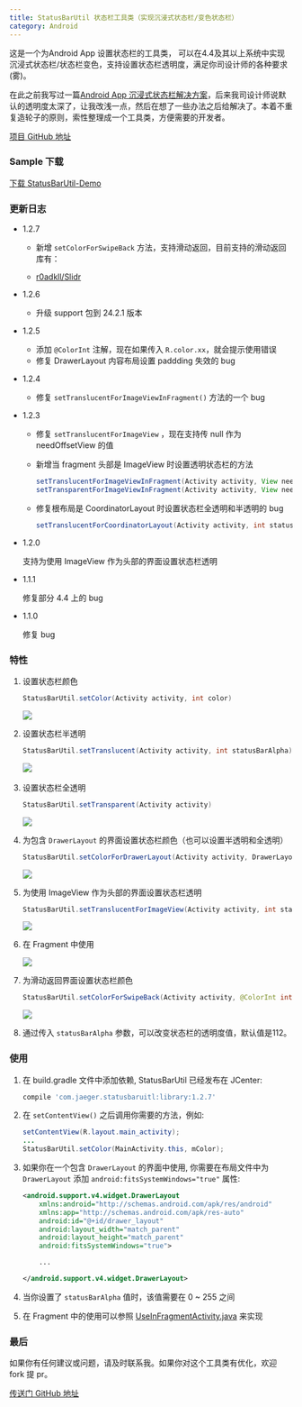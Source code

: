 ```yaml
---
title: StatusBarUtil 状态栏工具类（实现沉浸式状态栏/变色状态栏）
category: Android 
---
```


这是一个为Android App 设置状态栏的工具类， 可以在4.4及其以上系统中实现 沉浸式状态栏/状态栏变色，支持设置状态栏透明度，满足你司设计师的各种要求(雾)。

在此之前我写过一篇[Android App 沉浸式状态栏解决方案](http://laobie.github.io/android/2016/02/15/status-bar-demo.html)，后来我司设计师说默认的透明度太深了，让我改浅一点，然后在想了一些办法之后给解决了。本着不重复造轮子的原则，索性整理成一个工具类，方便需要的开发者。

[项目 GitHub 地址](https://github.com/laobie/StatusBarUtil)

### Sample 下载
[下载 StatusBarUtil-Demo](http://fir.im/5mnp)

### 更新日志

+  1.2.7
   
   - 新增 `setColorForSwipeBack` 方法，支持滑动返回，目前支持的滑动返回库有：

   	- [r0adkll/Slidr](https://github.com/r0adkll/Slidr)   
   		
+  1.2.6
   
   - 升级 support 包到 24.2.1 版本
   
+  1.2.5

	- 添加 `@ColorInt` 注解，现在如果传入 `R.color.xx`，就会提示使用错误
	- 修复 DrawerLayout 内容布局设置 paddding 失效的 bug
	
+  1.2.4

   - 修复 `setTranslucentForImageViewInFragment()` 方法的一个 bug

+  1.2.3

   - 修复 `setTranslucentForImageView` ，现在支持传 null 作为 needOffsetView 的值

   - 新增当 fragment 头部是 ImageView 时设置透明状态栏的方法

     ``` java
     setTranslucentForImageViewInFragment(Activity activity, View needOffsetView)
     setTransparentForImageViewInFragment(Activity activity, View needOffsetView)
     ```

   - 修复根布局是 CoordinatorLayout 时设置状态栏全透明和半透明的 bug

     ``` java
     setTranslucentForCoordinatorLayout(Activity activity, int statusBarAlpha)
     ```


- 1.2.0

    支持为使用 ImageView 作为头部的界面设置状态栏透明

- 1.1.1

    修复部分 4.4 上的 bug

- 1.1.0

    修复 bug

### 特性

1. 设置状态栏颜色

   ```java
   StatusBarUtil.setColor(Activity activity, int color)
   ```

   ![](https://raw.githubusercontent.com/laobie/StatusBarUtil/master/img/set_color.png)

2. 设置状态栏半透明

   ```java
   StatusBarUtil.setTranslucent(Activity activity, int statusBarAlpha)
   ```

   ![](https://raw.githubusercontent.com/laobie/StatusBarUtil/master/img/set_translucnet.png)
​
​	
3. 设置状态栏全透明

   ```java
   StatusBarUtil.setTransparent(Activity activity)
   ```

   ![](https://raw.githubusercontent.com/laobie/StatusBarUtil/master/img/set_transparent.png)

4. 为包含 `DrawerLayout` 的界面设置状态栏颜色（也可以设置半透明和全透明）

   ```java
   StatusBarUtil.setColorForDrawerLayout(Activity activity, DrawerLayout drawerLayout, int color)
   ```

   ![](https://raw.githubusercontent.com/laobie/StatusBarUtil/master/img/set_color_for_drawer_layout.png)

5. 为使用 ImageView 作为头部的界面设置状态栏透明

   ```java
   StatusBarUtil.setTranslucentForImageView(Activity activity, int statusBarAlpha, View needOffsetView)
   ```

   ![](https://raw.githubusercontent.com/laobie/StatusBarUtil/master/img/set_for_image_view_page.png)

6. 在 Fragment 中使用

   ![](http://ac-qygvx1cc.clouddn.com/f79b11ecae3b6043.gif)
   
7. 为滑动返回界面设置状态栏颜色

   ```java
   StatusBarUtil.setColorForSwipeBack(Activity activity, @ColorInt int color, int statusBarAlpha)
   ```
	
	![](https://raw.githubusercontent.com/laobie/StatusBarUtil/master/img/set_color_for_swipe_back_page.png)

8. 通过传入 `statusBarAlpha` 参数，可以改变状态栏的透明度值，默认值是112。


### 使用

1. 在 build.gradle 文件中添加依赖, StatusBarUtil 已经发布在 JCenter:

   ```groovy
   compile 'com.jaeger.statusbaruitl:library:1.2.7'
   ```

2. 在 `setContentView()` 之后调用你需要的方法，例如:

   ```java
   setContentView(R.layout.main_activity);
   ...
   StatusBarUtil.setColor(MainActivity.this, mColor);
   ```

3. 如果你在一个包含 `DrawerLayout` 的界面中使用, 你需要在布局文件中为 `DrawerLayout` 添加 `android:fitsSystemWindows="true"` 属性:

   ```xml
   <android.support.v4.widget.DrawerLayout
       xmlns:android="http://schemas.android.com/apk/res/android"
       xmlns:app="http://schemas.android.com/apk/res-auto"
       android:id="@+id/drawer_layout"
       android:layout_width="match_parent"
       android:layout_height="match_parent"
       android:fitsSystemWindows="true">

       ...

   </android.support.v4.widget.DrawerLayout>
   ```

4. 当你设置了 `statusBarAlpha` 值时，该值需要在 0 ~ 255 之间

5. 在 Fragment 中的使用可以参照 [UseInFragmentActivity.java](https://github.com/laobie/StatusBarUtil/blob/master/sample/src/main/java/com/jaeger/statusbarutil/UseInFragmentActivity.java) 来实现

### 最后
如果你有任何建议或问题，请及时联系我。如果你对这个工具类有优化，欢迎 fork 提 pr。

[传送门 GitHub 地址](https://github.com/laobie/StatusBarUtil)

